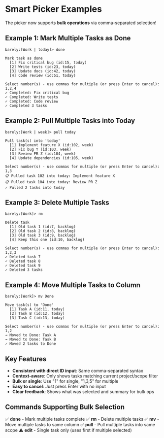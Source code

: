 # Smart Picker Examples

The picker now supports **bulk operations** via comma-separated selection!

## Example 1: Mark Multiple Tasks as Done

```
barely:[Work | today]> done

Mark task as done
  [1] Fix critical bug (id:15, today)
  [2] Write tests (id:23, today)
  [3] Update docs (id:42, today)
  [4] Code review (id:51, today)

Select number(s) - use commas for multiple (or press Enter to cancel): 1,2,4
✓ Completed: Fix critical bug
✓ Completed: Write tests
✓ Completed: Code review
✓ Completed 3 tasks
```

## Example 2: Pull Multiple Tasks into Today

```
barely:[Work | week]> pull today

Pull task(s) into 'today'
  [1] Implement feature X (id:102, week)
  [2] Fix bug Y (id:103, week)
  [3] Review PR Z (id:104, week)
  [4] Update dependencies (id:105, week)

Select number(s) - use commas for multiple (or press Enter to cancel): 1,3
📋 Pulled task 102 into today: Implement feature X
📋 Pulled task 104 into today: Review PR Z
✓ Pulled 2 tasks into today
```

## Example 3: Delete Multiple Tasks

```
barely:[Work]> rm

Delete task
  [1] Old task 1 (id:7, backlog)
  [2] Old task 2 (id:8, backlog)
  [3] Old task 3 (id:9, backlog)
  [4] Keep this one (id:10, backlog)

Select number(s) - use commas for multiple (or press Enter to cancel): 1,2,3
✓ Deleted task 7
✓ Deleted task 8
✓ Deleted task 9
✓ Deleted 3 tasks
```

## Example 4: Move Multiple Tasks to Column

```
barely:[Work]> mv Done

Move task(s) to 'Done'
  [1] Task A (id:11, today)
  [2] Task B (id:12, today)
  [3] Task C (id:13, today)

Select number(s) - use commas for multiple (or press Enter to cancel): 1,2
→ Moved to Done: Task A
→ Moved to Done: Task B
✓ Moved 2 tasks to Done
```

## Key Features

- **Consistent with direct ID input**: Same comma-separated syntax
- **Context-aware**: Only shows tasks matching current project/scope filter
- **Bulk or single**: Use "1" for single, "1,3,5" for multiple
- **Easy to cancel**: Just press Enter with no input
- **Clear feedback**: Shows what was selected and summary for bulk ops

## Commands Supporting Bulk Selection

✅ **done** - Mark multiple tasks complete
✅ **rm** - Delete multiple tasks
✅ **mv** - Move multiple tasks to same column
✅ **pull** - Pull multiple tasks into same scope
⚠️ **edit** - Single task only (uses first if multiple selected)
